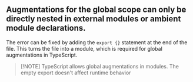 ## Augmentations for the global scope can only be directly nested in external modules or ambient module declarations.

The error can be fixed by adding the `export {}` statement at the end of the file. This turns the file into a module, which is required for global augmentations in TypeScript.

> [!NOTE] TypeScript allows global augmentations in modules. The empty export doesn't affect runtime behavior
